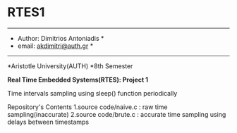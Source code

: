 # RTES1
*******************************************
* Author: Dimitrios Antoniadis            *
* email: akdimitri@auth.gr                *
*******************************************
*Aristotle University(AUTH)
*8th Semester 


**Real Time Embedded Systems(RTES): Project 1**

Time intervals sampling using sleep() function periodically 

Repository's Contents
1.source code/naive.c : raw time sampling(inaccurate)
2.source code/brute.c : accurate time sampling using delays between timestamps

